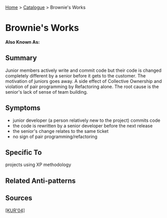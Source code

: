 [Home](../README.md) > [Catalogue](../Antipatterns_catalogue.md) > Brownie's Works
# Brownie's Works
**Also Known As:**
## Summary
Junior members actively write and commit code but their code is changed completely different by a senior before it gets to the customer. The motivation of juniors goes away. A side effect of Collective Ownership and violation of pair programming by Refactoring alone. The root cause is the senior's lack of sense of team building.
## Symptoms
 - junior developer (a person relatively new to the project) commits code
 - the code is rewritten by a senior developer before the next release
 - the senior's change relates to the same ticket
 - no sign of pair programming/refactoring
## Specific To
projects using XP methodology
## Related Anti-patterns
## Sources
[[KUR'04]](../References.md)
